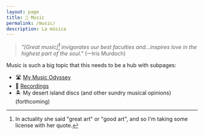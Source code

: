 ```yaml
---
layout: page
title: 🎼 Music
permalink: /music/
description: La música
---
```

> *"[Great music][^1] invigorates our best faculties and...inspires love in the highest part of the soul."* (—Iris Murdoch)

[^1]:In actuality she said "great art" or "good art", and so I'm taking some license with her quote.

Music is such a big topic that this needs to be a hub with subpages:
- 🛣 [My Music Odyssey](/musicbio/)
- 🤘 [Recordings](/recordings/)
- 🏝 My desert island discs (and other sundry musical opinions) (forthcoming)
